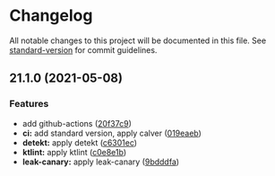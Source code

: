 # Changelog

All notable changes to this project will be documented in this file. See [standard-version](https://github.com/conventional-changelog/standard-version) for commit guidelines.

## 21.1.0 (2021-05-08)


### Features

* add github-actions ([20f37c9](https://github.com/mcauto/android-template/commit/20f37c9c4afd505350df4357f9d81d52840db7b7))
* **ci:** add standard version, apply calver ([019eaeb](https://github.com/mcauto/android-template/commit/019eaeb91e07ef1ff62b8f9e5534a15a57f51e60))
* **detekt:** apply detekt ([c6301ec](https://github.com/mcauto/android-template/commit/c6301ec2cdb6128a66110d9297cbade1f8add42d))
* **ktlint:** apply ktlint ([c0e8e1b](https://github.com/mcauto/android-template/commit/c0e8e1bf6cd4fcc30a3a75da89e9fb6aec9bd02e))
* **leak-canary:** apply leak-canary ([9bdddfa](https://github.com/mcauto/android-template/commit/9bdddfa2af7bc6f0be344cbca8a5017ca301e0c2))

